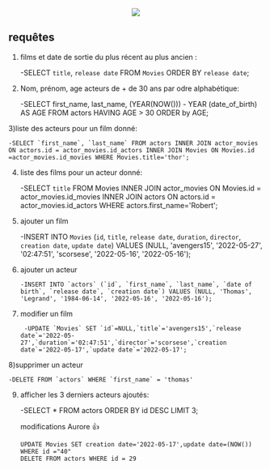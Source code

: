 <p align="center">
    <img src="https://img.shields.io/badge/version-1.0.1-blue" />
</p>


## requêtes

1) films et date de sortie du plus récent au plus ancien :

    -SELECT  `title`, `release date` FROM `Movies` ORDER BY `release date`;
    
2) Nom, prénom, age acteurs de + de 30 ans par odre alphabétique:
    
    -SELECT first_name, last_name, (YEAR(NOW())) - YEAR (date_of_birth) AS AGE FROM actors HAVING AGE > 30 ORDER by AGE;
    
3)liste des acteurs pour un film donné:
 
    -SELECT `first_name`, `last_name` FROM actors INNER JOIN actor_movies ON actors.id = actor_movies.id_actors INNER JOIN Movies ON Movies.id  =actor_movies.id_movies WHERE Movies.title='thor';
    
4) liste des films pour un acteur donné:

    -SELECT `title` FROM Movies INNER JOIN actor_movies ON Movies.id = actor_movies.id_movies INNER JOIN actors ON actors.id = actor_movies.id_actors WHERE actors.first_name='Robert';
   
5) ajouter un film
  
      -INSERT INTO `Movies` (`id`, `title`, `release date`, `duration`, `director`, `creation date`, `update date`) VALUES (NULL, 'avengers15', '2022-05-27', '02:47:51', 'scorsese', '2022-05-16', '2022-05-16');
      
6) ajouter un acteur
    
       -INSERT INTO `actors` (`id`, `first_name`, `last_name`, `date of birth`, `release date`, `creation date`) VALUES (NULL, 'Thomas', 'Legrand', '1984-06-14', '2022-05-16', '2022-05-16');
       
7) modifier un film 

        -UPDATE `Movies` SET `id`=NULL,`title`='avengers15',`release date`='2022-05-27',`duration`='02:47:51',`director`='scorsese',`creation date`='2022-05-17',`update date`='2022-05-17';
        
 8)supprimer un acteur
 
    -DELETE FROM `actors` WHERE `first_name` = 'thomas'
    
 9) afficher les 3 derniers acteurs ajoutés:
 
    -SELECT * FROM actors ORDER BY id DESC LIMIT 3;

    

    modifications Aurore 👍
    ```
    UPDATE Movies SET creation date='2022-05-17',update date=(NOW()) WHERE id ="40"
    DELETE FROM actors WHERE id = 29
    ```
    


